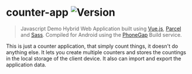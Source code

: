 # counter-app ![Version](https://build.phonegap.com/apps/3991243/badge/3963023330/version.svg)

> Javascript Demo Hybrid Web Application built using [Vue.js](https://vuejs.org/), [Parcel](https://parceljs.org/) and [Sass](https://sass-lang.com/). Compiled for Android using the [PhoneGap](https://phonegap.com/) Build service.

This is just a counter application, that simply count things, it doesn't do anything else. It lets you create multiple counters and stores the countings in the local storage of the client device. It also can import and export the application data.

